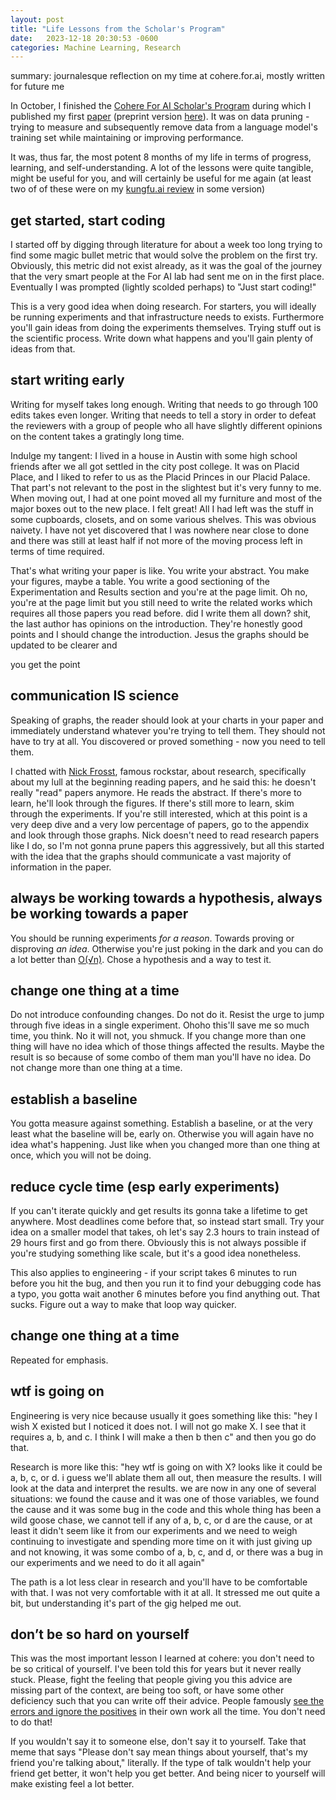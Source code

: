 ```yaml
---
layout: post
title: "Life Lessons from the Scholar's Program"
date:   2023-12-18 20:30:53 -0600
categories: Machine Learning, Research
---
```

summary: journalesque reflection on my time at cohere.for.ai, mostly written for future me

In October, I finished the [Cohere For AI Scholar's Program](https://txt.cohere.com/c4ai-scholars-program/) during which I published my first [paper](https://openreview.net/attachment?id=XUIYn3jo5T&name=pdf) (preprint version [here](https://arxiv.org/abs/2309.04564)). It was on data pruning - trying to measure and subsequently remove data from a language model's training set while maintaining or improving performance. 

It was, thus far, the most potent 8 months of my life in terms of progress, learning, and self-understanding. A lot of the lessons were quite tangible, might be useful for you, and will certainly be useful for me again (at least two of of these were on my [kungfu.ai review](../life_advice_from_kungfu/) in some version)

## get started, start coding
I started off by digging through literature for about a week too long trying to find some magic bullet metric that would solve the problem on the first try. Obviously, this metric did not exist already, as it was the goal of the journey that the very smart people at the For AI lab had sent me on in the first place. Eventually I was prompted (lightly scolded perhaps) to "Just start coding!"

This is a very good idea when doing research. For starters, you will ideally be running experiments and that infrastructure needs to exists. Furthermore you'll gain ideas from doing the experiments themselves. Trying stuff out is the scientific process. Write down what happens and you'll gain plenty of ideas from that.

## start writing early
Writing for myself takes long enough. Writing that needs to go through 100 edits takes even longer. Writing that needs to tell a story in order to defeat the reviewers with a group of people who all have slightly different opinions on the content takes a gratingly long time.

Indulge my tangent: I lived in a house in Austin with some high school friends after we all got settled in the city post college. It was on Placid Place, and I liked to refer to us as the Placid Princes in our Placid Palace. That part's not relevant to the post in the slightest but it's very funny to me. When moving out, I had at one point moved all my furniture and most of the major boxes out to the new place. I felt great! All I had left was the stuff in some cupboards, closets, and on some various shelves. This was obvious naivety. I have not yet discovered that I was nowhere near close to done and there was still at least half if not more of the moving process left in terms of time required. 

That's what writing your paper is like. You write your abstract. You make your figures, maybe a table. You write a good sectioning of the Experimentation and Results section and you're at the page limit. Oh no, you're at the page limit but you still need to write the related works which requires all those papers you read before. did I write them all down? shit, the last author has opinions on the introduction. They're honestly good points and I should change the introduction. Jesus the graphs should be updated to be clearer and 

you get the point

## communication IS science
Speaking of graphs, the reader should look at your charts in your paper and immediately understand whatever you're trying to tell them. They should not have to try at all. You discovered or proved something - now you need to tell them. 

I chatted with [Nick Frosst](https://www.nickfrosst.com/), famous rockstar, about research, specifically about my lull at the beginning reading papers, and he said this: he doesn't really "read" papers anymore. He reads the abstract. If there's more to learn, he'll look through the figures. If there's still more to learn, skim through the experiments. If you're still interested, which at this point is a very deep dive and a very low percentage of papers, go to the appendix and look through those graphs. Nick doesn't need to read research papers like I do, so I'm not gonna prune papers this aggressively, but all this started with the idea that the graphs should communicate a vast majority of information in the paper.

## always be working towards a hypothesis, always be working towards a paper
You should be running experiments _for a reason_. Towards proving or disproving _an idea_. Otherwise you're just poking in the dark and you can do a lot better than [O(√n)](https://en.wikipedia.org/wiki/Random_walk#:~:text=This%20hints%20that,.). Chose a hypothesis and a way to test it.

<!-- In my paper, we retain the bottom, middle or top subset of our dataset based on the distribution of our pruning metrics. My first experiments had different cuts of the data, but they were just some effectively ideas on how to cut up the data. Top/Mid/Bottom was in pursuit of the idea that top is good, bottom is bad, and furthermore what the results  -->

## change one thing at a time
Do not introduce confounding changes. Do not do it. Resist the urge to jump through five ideas in a single experiment. Ohoho this'll save me so much time, you think. No it will not, you shmuck. If you change more than one thing will have no idea which of those things affected the results. Maybe the result is so because of some combo of them man you'll have no idea. Do not change more than one thing at a time.

## establish a baseline
You gotta measure against something. Establish a baseline, or at the very least what the baseline will be, early on. Otherwise you will again have no idea what's happening. Just like when you changed more than one thing at once, which you will not be doing.

## reduce cycle time (esp early experiments)
If you can't iterate quickly and get results its gonna take a lifetime to get anywhere. Most deadlines come before that, so instead start small. Try your idea on a smaller model that takes, oh let's say 2.3 hours to train instead of 29 hours first and go from there. Obviously this is not always possible if you're studying something like scale, but it's a good idea nonetheless. 

This also applies to engineering - if your script takes 6 minutes to run before you hit the bug, and then you run it to find your debugging code has a typo, you gotta wait another 6 minutes before you find anything out. That sucks. Figure out a way to make that loop way quicker.

## change one thing at a time
Repeated for emphasis.

## wtf is going on
Engineering is very nice because usually it goes something like this:
"hey I wish X existed but I noticed it does not. I will not go make X. I see that it requires a, b, and c. I think I will make a then b then c"
and then you go do that.

Research is more like this:
"hey wtf is going on with X? looks like it could be a, b, c, or d. i guess we'll ablate them all out, then measure the results. I will look at the data and interpret the results. we are now in any one of several situations: we found the cause and it was one of those variables, we found the cause and it was some bug in the code and this whole thing has been a wild goose chase, we cannot tell if any of a, b, c, or d are the cause, or at least it didn't seem like it from our experiments and we need to weigh continuing to investigate and spending more time on it with just giving up and not knowing, it was some combo of a, b, c, and d, or there was a bug in our experiments and we need to do it all again"

The path is a lot less clear in research and you'll have to be comfortable with that. I was not very comfortable with it at all. It stressed me out quite a bit, but understanding it's part of the gig helped me out. 
<!-- ### remote work is bad 
at least it is for me. Too easy to get distracted, too easy to slip into "I'll do it later" and later is 8:30 pm. Too removed from my coworkers and too huddled in a den. happy if it works for you or parents or 

In some defense of wfh, it gave me three lovely years of days with [Callie](../cat) at the end of her life. I'm very very thankful for that. -->

<!-- ### you do not need to have all the ideas -->

## don’t be so hard on yourself
This was the most important lesson I learned at cohere: you don't need to be so critical of yourself. I've been told this for years but it never really stuck. Please, fight the feeling that people giving you this advice are missing part of the context, are being too soft, or have some other deficiency such that you can write off their advice. People famously [see the errors and ignore the positives](https://arstechnica.com/gaming/2017/01/gabe-newell-confirms-new-ip-coming-from-half-lifeportal-universe/#:~:text=%22The%20issue%20with,was%20less%20directive.%22) in their own work all the time. You don't need to do that!

If you wouldn't say it to someone else, don't say it to yourself. Take that meme that says "Please don't say mean things about yourself, that's my friend you're talking about," literally. If the type of talk wouldn't help your friend get better, it won't help you get better. And being nicer to yourself will make existing feel a lot better.